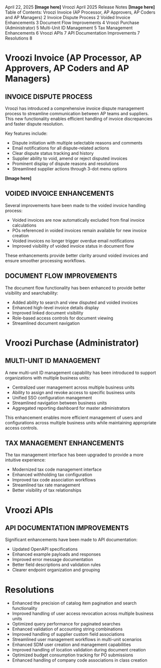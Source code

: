 April 22, 2025
**[Image here]**
                   Vroozi April 2025
                        Release Notes
**[Image here]**
Table of Contents:
Vroozi Invoice (AP Processor, AP Approvers, AP Coders and AP Managers)                2
   Invoice Dispute Process                                                            2
   Voided Invoice Enhancements                                                        3
   Document Flow Improvements                                                         4
Vroozi Purchase (Administrator)                                                       5
   Multi-Unit ID Management                                                           5
   Tax Management Enhancements                                                        6
Vroozi APIs                                                                          7
   API Documentation Improvements                                                     7
Resolutions                                                                          8

# Vroozi Invoice (AP Processor, AP Approvers, AP Coders and AP Managers)

## INVOICE DISPUTE PROCESS
Vroozi has introduced a comprehensive invoice dispute management process to streamline 
communication between AP teams and suppliers. This new functionality enables efficient 
handling of invoice discrepancies and faster dispute resolution.

Key features include:
- Dispute initiation with multiple selectable reasons and comments
- Email notifications for all dispute-related actions 
- Clear dispute status tracking and history
- Supplier ability to void, amend or reject disputed invoices
- Prominent display of dispute reasons and resolutions
- Streamlined supplier actions through 3-dot menu options

**[Image here]**

## VOIDED INVOICE ENHANCEMENTS
Several improvements have been made to the voided invoice handling process:

- Voided invoices are now automatically excluded from final invoice calculations
- POs referenced in voided invoices remain available for new invoice creation
- Voided invoices no longer trigger overdue email notifications
- Improved visibility of voided invoice status in document flow

These enhancements provide better clarity around voided invoices and ensure smoother 
processing workflows.

## DOCUMENT FLOW IMPROVEMENTS
The document flow functionality has been enhanced to provide better visibility and 
searchability:

- Added ability to search and view disputed and voided invoices
- Enhanced high-level invoice details display
- Improved linked document visibility
- Role-based access controls for document viewing
- Streamlined document navigation

# Vroozi Purchase (Administrator)

## MULTI-UNIT ID MANAGEMENT
A new multi-unit ID management capability has been introduced to support organizations 
with multiple business units:

- Centralized user management across multiple business units
- Ability to assign and revoke access to specific business units
- Unified SSO configuration management
- Streamlined navigation between business units
- Aggregated reporting dashboard for master administrators

This enhancement enables more efficient management of users and configurations across 
multiple business units while maintaining appropriate access controls.

## TAX MANAGEMENT ENHANCEMENTS
The tax management interface has been upgraded to provide a more intuitive experience:

- Modernized tax code management interface
- Enhanced withholding tax configuration
- Improved tax code association workflows
- Streamlined tax rate management
- Better visibility of tax relationships

# Vroozi APIs

## API DOCUMENTATION IMPROVEMENTS
Significant enhancements have been made to API documentation:

- Updated OpenAPI specifications
- Enhanced example payloads and responses
- Improved error message documentation
- Better field descriptions and validation rules
- Clearer endpoint organization and grouping

# Resolutions
- Enhanced the precision of catalog item pagination and search functionality
- Improved handling of user access revocation across multiple business units
- Optimized query performance for paginated searches
- Enhanced validation of accounting string combinations
- Improved handling of supplier custom field associations
- Streamlined user management workflows in multi-unit scenarios
- Enhanced SDM user creation and management capabilities
- Improved handling of location validation during document creation
- Optimized budget consumption tracking for PO submissions
- Enhanced handling of company code associations in class creation